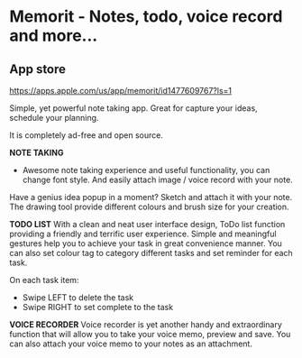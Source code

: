 # Memorit - Notes, todo, voice record and more...
## App store
https://apps.apple.com/us/app/memorit/id1477609767?ls=1


Simple, yet powerful note taking app. Great for capture your ideas, schedule your planning.

It is completely ad-free and open source.



**NOTE TAKING**
- Awesome note taking experience and useful functionality, you can change font style. And easily attach image / voice record with your note.

Have a genius idea popup in a moment? Sketch and attach it with your note. The drawing tool provide different colours and brush size for your creation.



**TODO LIST**
With a clean and neat user interface design, ToDo list function providing a friendly and terrific user experience. Simple and meaningful gestures help you to achieve your task in great convenience manner. You can also set colour tag to category different tasks and set reminder for each task.

On each task item:
- Swipe LEFT to delete the task
- Swipe RIGHT to set complete to the task



**VOICE RECORDER**
Voice recorder is yet another handy and extraordinary function that will allow you to take your voice memo, preview and save. You can also attach your voice memo to your notes as an attachment.

